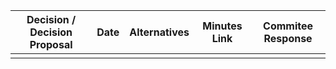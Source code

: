 | Decision / Decision Proposal | Date | Alternatives | Minutes Link | Commitee Response |
|------------------------------|------|--------------|--------------|-------------------|
|                              |      |              |              |                   |
